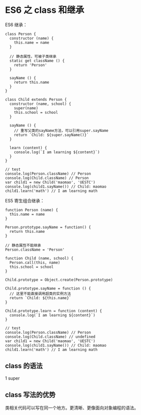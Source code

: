 # ES6 之 class 和继承

ES6 继承：

    class Person {
      constructor (name) {
        this.name = name
      }

      // 静态属性，可被子类继承
      static get className () {
        return 'Person'
      }

      sayName () {
        return this.name
      }
    }

    class Child extends Person {
      constructor (name, school) {
        super(name)
        this.school = school
      }

      sayName () {
        // 重写父类的sayName方法，可以引用super.sayName
        return `Child: ${super.sayName()}`
      }

      learn (content) {
        console.log(`I am learning ${content}`)
      }
    }

    // test
    console.log(Person.className) // Person
    console.log(Child.className) // Person
    var child1 = new Child('maomao', 'UESTC')
    console.log(child1.sayName()) // Child: maomao
    child1.learn('math') // I am learning math
    
    
ES5 寄生组合继承：


    function Person (name) {
      this.name = name
    }

    Person.prototype.sayName = function() {
      return this.name
    }

    // 静态属性不能继承
    Person.className = 'Person'

    function Child (name, school) {
      Person.call(this, name)
      this.school = school
    }

    Child.prototype = Object.create(Person.prototype)

    Child.prototype.sayName = function () {
      // 这里不能直接调用超类的实例方法
      return `Child: ${this.name}`
    }

    Child.prototype.learn = function (content) {
      console.log(`I am learning ${content}`)
    }

    // test
    console.log(Person.className) // Person
    console.log(Child.className) // undefined
    var child1 = new Child('maomao', 'UESTC')
    console.log(child1.sayName()) // Child: maomao
    child1.learn('math') // I am learning math

## class 的语法

1 super

## class 写法的优势

类相关代码可以写在同一个地方。更清晰、更像面向对象编程的语法。
